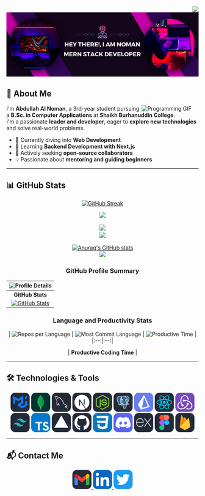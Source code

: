 <img align="right" src="https://visitor-badge.laobi.icu/badge?page_id=MIRNOMAN.MIRNOMAN" />

<div align="center">
  <img width="1000px" src="/Hey There!, I am Noman.png" alt="Hey There! I am Noman" />
</div>

## 🚀 About Me  

<img align="right" width="150" src="./picture/programmer.gif" alt="Programming GIF" />

I'm **Abdullah Al Noman**, a 3rd-year student pursuing a **B.Sc. in Computer Applications** at **Shaikh Burhanuddin College**.  
I'm a passionate **leader and developer**, eager to **explore new technologies** and solve real-world problems.  

- 🔭 Currently diving into **Web Development**  
- 🌱 Learning **Backend Development with Next.js**  
- 🤝 Actively seeking **open-source collaborators**  
- 💡 Passionate about **mentoring and guiding beginners**  

---

## 📊 GitHub Stats  

<div align="center">

[![GitHub Streak](https://streak-stats.demolab.com?user=MIRNOMAN&theme=windows-dark&card_width=700)](https://git.io/streak-stats)

![](http://github-profile-summary-cards.vercel.app/api/cards/profile-details?username=MIRNOMAN&theme=vue&card_width=1000)  

![](http://github-profile-summary-cards.vercel.app/api/cards/repos-per-language?username=MIRNOMAN&theme=vue)  
![](http://github-profile-summary-cards.vercel.app/api/cards/most-commit-language?username=MIRNOMAN&theme=vue)  

[![Anurag's GitHub stats](https://github-readme-stats.vercel.app/api?username=MIRNOMAN)](https://github.com/anuraghazra/github-readme-stats)  
![](http://github-profile-summary-cards.vercel.app/api/cards/productive-time?username=MIRNOMAN&theme=vue&utcOffset=8)

</div>

<div align="center">

### GitHub Profile Summary

| ![Profile Details](http://github-profile-summary-cards.vercel.app/api/cards/profile-details?username=MIRNOMAN&theme=vue&card_width=1000) |
|:--:|
| **GitHub Stats** |
| [![GitHub Stats](https://github-readme-stats.vercel.app/api?username=MIRNOMAN)](https://github.com/anuraghazra/github-readme-stats) |

### Language and Productivity Stats

| ![Repos per Language](http://github-profile-summary-cards.vercel.app/api/cards/repos-per-language?username=MIRNOMAN&theme=vue) | ![Most Commit Language](http://github-profile-summary-cards.vercel.app/api/cards/most-commit-language?username=MIRNOMAN&theme=vue) | ![Productive Time](http://github-profile-summary-cards.vercel.app/api/cards/productive-time?username=MIRNOMAN&theme=vue&utcOffset=8) |
|:--:|:--:|

| **Productive Coding Time** |

</div>


---

## 🛠️ Technologies & Tools  

<div align="center">
  <img src="MaterialUI-Dark.svg" alt="Material UI" width="50" height="50"/>
  <img src="MongoDB.svg" alt="MongoDB" width="50" height="50"/>
  <img src="MySQL-Dark.svg" alt="MySQL" width="50" height="50"/>
  <img src="NextJS-Dark.svg" alt="Next.js" width="50" height="50"/>
  <img src="NodeJS-Dark.svg" alt="Node.js" width="50" height="50"/>
  <img src="PostgreSQL-Dark.svg" alt="PostgreSQL" width="50" height="50"/>
  <img src="Prisma.svg" alt="Prisma" width="50" height="50"/>
  <img src="React-Dark.svg" alt="React" width="50" height="50"/>
  <img src="Redux.svg" alt="Redux" width="50" height="50"/>
  <img src="TailwindCSS-Dark.svg" alt="Tailwind CSS" width="50" height="50"/>
  <img src="TypeScript.svg" alt="TypeScript" width="50" height="50"/>
  <img src="Vercel-Dark.svg" alt="Vercel" width="50" height="50"/>
  <img src="Github-Dark.svg" alt="GitHub" width="50" height="50"/>
  <img src="CSS.svg" alt="CSS" width="50" height="50"/>
  <img src="Discord.svg" alt="Discord" width="50" height="50"/>
  <img src="ExpressJS-Dark.svg" alt="Express.js" width="50" height="50"/>
  <img src="Figma-Dark.svg" alt="Figma" width="50" height="50"/>
  <img src="Firebase-Dark.svg" alt="Firebase" width="50" height="50"/>
</div>

---

## 📬 Contact Me  

<div align="center">
  <a href="mailto:abdullahalnoman1509@gmail.com">
    <img src="Gmail-Dark.svg" alt="Gmail" width="50" height="50"/>
  </a>
  <a href="https://www.linkedin.com/in/abdullah-al-noman-b154692a3" target="_blank">
    <img src="LinkedIn.svg" alt="LinkedIn" width="50" height="50"/>
  </a>
  <a href="https://x.com/mirnoman27139" target="_blank">
    <img src="Twitter.svg" alt="Twitter" width="50" height="50"/>
  </a>
</div>

